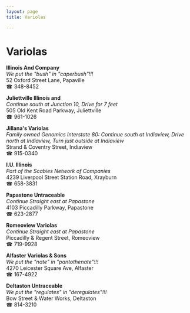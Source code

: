 ```yaml
---
layout: page 
title: Variolas

---
```



# Variolas


 **Illinois And Company**  
_We put the "bush" in "caperbush"!!!_  
52 Oxford Street Lane, Papaville  
☎ 348-8452

**Juliettville Illinois and**  
_Continue south at Junction 10, Drive for 7 feet_  
505 Old Kent Road Parkway, Juliettville  
☎ 961-1026

**Jillana's Variolas**  
_Family owned Genomics 
Interstate 80: Continue south at Indiaview, Drive north at Indiaview, Turn just outside at Indiaview_  
Strand & Coventry Street, Indiaview  
☎ 915-0340

**I.U. Illinois**  
_Part of the Scabies Network of Companies_  
4239 Liverpool Street Station Road, Xrayburn  
☎ 658-3831

**Papastone Untraceable**  
_Continue Straight east at Papastone_  
4103 Piccadilly Parkway, Papastone  
☎ 623-2877

**Romeoview Variolas**  
_Continue Straight east at Papastone_  
Piccadilly & Regent Street, Romeoview  
☎ 719-9928

**Alfaster Variolas & Sons**  
_We put the "nate" in "pantothenate"!!!_  
4270 Leicester Square Ave, Alfaster  
☎ 167-4922

**Deltaston Untraceable**  
_We put the "regulates" in "deregulates"!!!_  
Bow Street & Water Works, Deltaston  
☎ 814-3210

